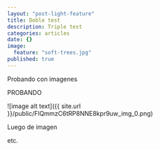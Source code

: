 ```yaml
---
layout: "post-light-feature"
title: Doble test
description: Triple test
categories: articles
date: {}
image: 
  feature: "soft-trees.jpg"
published: true
---
```


Probando con imagenes

PROBANDO

![image alt text]({{ site.url }}/public/FlQmmzC6tRP8NNE8kpr9uw_img_0.png)

Luego de imagen

etc.
